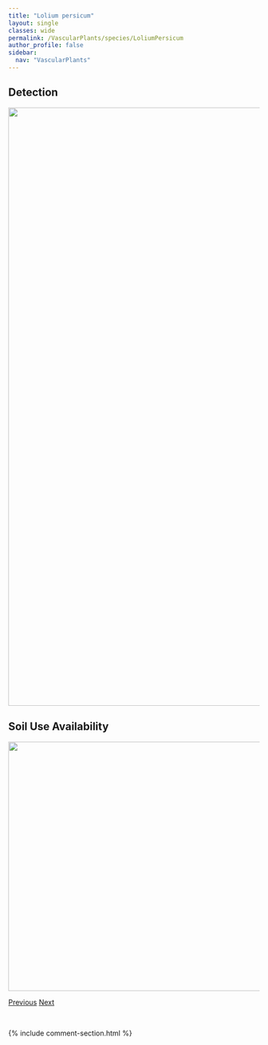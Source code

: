 ```yaml
---
title: "Lolium persicum"
layout: single
classes: wide
permalink: /VascularPlants/species/LoliumPersicum
author_profile: false
sidebar:
  nav: "VascularPlants"
---
```


<h2>Detection</h2>

<a href="https://drive.google.com/uc?export=view&id=12lM3MdgzLMMvqXihdPBOktSy16FYypn-">
<img src="https://drive.google.com/uc?export=view&id=12lM3MdgzLMMvqXihdPBOktSy16FYypn-" height = "1200" width = "800">
</a>


<h2>Soil Use Availability</h2>

<a href="https://drive.google.com/uc?export=view&id=1RMAOjrLrksx5yfmbHKjQP5a2KWvU5_E6">
<img src="https://drive.google.com/uc?export=view&id=1RMAOjrLrksx5yfmbHKjQP5a2KWvU5_E6" height = "500" width = "1000">
</a>


<a href="/DevelopmentWebsite/VascularPlants/species/LoliumPerenne" class="pagination--pager" title="Lolium perenne">Previous</a> <a href="/DevelopmentWebsite/VascularPlants/species/LoliumPratense" class="pagination--pager" title="Lolium pratense">Next</a>

<p>&nbsp;</p>

{% include comment-section.html %}
